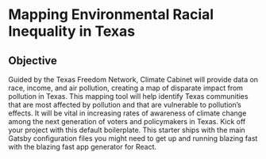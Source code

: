 # Mapping Environmental Racial Inequality in Texas

## Objective
Guided by the Texas Freedom Network, Climate Cabinet will provide data on race, income, and air pollution, creating a map of disparate impact from pollution in Texas. This mapping tool will help identify Texas communities that are most affected by pollution and that are vulnerable to pollution’s effects. It will be vital in increasing rates of awareness of climate change among the next generation of voters and policymakers in Texas.
Kick off your project with this default boilerplate. This starter ships with the main Gatsby configuration files you might need to get up and running blazing fast with the blazing fast app generator for React.

